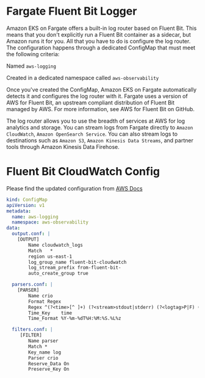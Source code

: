 # Fargate Fluent Bit Logger

Amazon EKS on Fargate offers a built-in log router based on Fluent Bit.
This means that you don't explicitly run a Fluent Bit container as a sidecar, but Amazon runs it for you.
All that you have to do is configure the log router.
The configuration happens through a dedicated ConfigMap that must meet the following criteria:

Named `aws-logging`

Created in a dedicated namespace called `aws-observability`

Once you've created the ConfigMap, Amazon EKS on Fargate automatically detects it and configures the log router with it.
Fargate uses a version of AWS for Fluent Bit, an upstream compliant distribution of Fluent Bit managed by AWS.
For more information, see AWS for Fluent Bit on GitHub.

The log router allows you to use the breadth of services at AWS for log analytics and storage.
You can stream logs from Fargate directly to `Amazon CloudWatch`, `Amazon OpenSearch Service`.
You can also stream logs to destinations such as `Amazon S3`, `Amazon Kinesis Data Streams`, and partner tools through Amazon Kinesis Data Firehose.

# Fluent Bit CloudWatch Config
Please find the updated configuration from [AWS Docs](https://docs.aws.amazon.com/eks/latest/userguide/fargate-logging.html)

```yaml
kind: ConfigMap
apiVersion: v1
metadata:
  name: aws-logging
  namespace: aws-observability
data:
  output.conf: |
    [OUTPUT]
        Name cloudwatch_logs
        Match   *
        region us-east-1
        log_group_name fluent-bit-cloudwatch
        log_stream_prefix from-fluent-bit-
        auto_create_group true

  parsers.conf: |
    [PARSER]
        Name crio
        Format Regex
        Regex ^(?<time>[^ ]+) (?<stream>stdout|stderr) (?<logtag>P|F) (?<log>.*)$
        Time_Key    time
        Time_Format %Y-%m-%dT%H:%M:%S.%L%z

  filters.conf: |
     [FILTER]
        Name parser
        Match *
        Key_name log
        Parser crio
        Reserve_Data On
        Preserve_Key On
```
